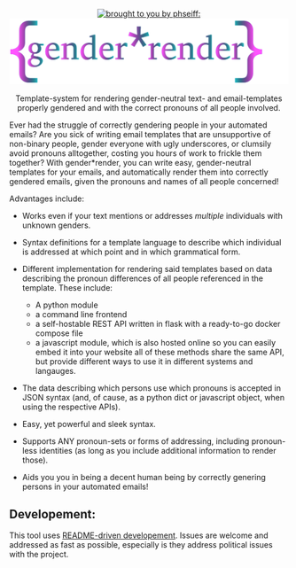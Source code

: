 <p align="center"><a href="https://github.com/phseiff"><img src="https://phseiff.com/images/brought-to-you-by-phseiff.svg" alt="brought to you by phseiff:"></a>
<img src="images/title.svg" alt="{gender*render}"></p>

<p align="center">Template-system for rendering gender-neutral text- and email-templates properly gendered and with the correct pronouns of all people involved.</p>

Ever had the struggle of correctly gendering people in your automated emails? Are you sick of writing email templates that are unsupportive of non-binary people, gender everyone with ugly underscores, or clumsily avoid pronouns alltogether, costing you hours of work to frickle them together? With gender\*render, you can write easy, gender-neutral templates for your emails, and automatically render them into correctly gendered emails, given the pronouns and names of all people concerned!

Advantages include:

* Works even if your text mentions or addresses *multiple* individuals with unknown genders.

* Syntax definitions for a template language to describe which individual is addressed at which point and in which grammatical form.

* Different implementation for rendering said templates based on data describing the pronoun differences of all people referenced in the template. These include:

  * A python module
  * a command line frontend
  * a self-hostable REST API written in flask with a ready-to-go docker compose file
  * a javascript module, which is also hosted online so you can easily embed it into your website
all of these methods share the same API, but provide different ways to use it in different systems and langauges.

* The data describing which persons use which pronouns is accepted in JSON syntax (and, of cause, as a python dict or javascript object, when using the respective APIs).

* Easy, yet powerful and sleek syntax.

* Supports ANY pronoun-sets or forms of addressing, including pronoun-less identities (as long as you include additional information to render those).

* Aids you you in being a decent human being by correctly genering persons in your automated emails!

## Developement:

This tool uses [README-driven developement](https://tom.preston-werner.com/2010/08/23/readme-driven-development.html). Issues are welcome and addressed as fast as possible, especially is they address political issues with the project.
